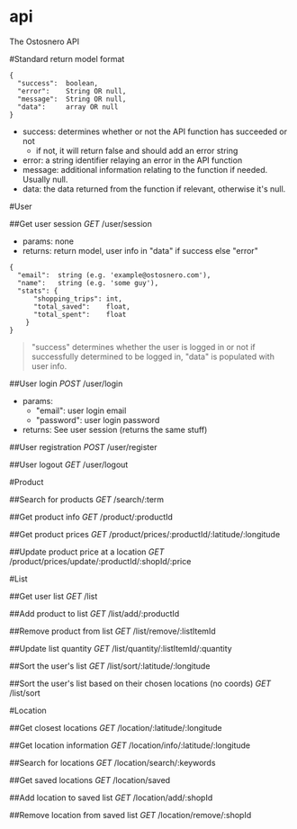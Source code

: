 api
===

The Ostosnero API

#Standard return model format
```
{
  "success":  boolean,
  "error":    String OR null,
  "message":  String OR null,
  "data":     array OR null
}
```

* success: determines whether or not the API function has succeeded or not
  * if not, it will return false and should add an error string
* error: a string identifier relaying an error in the API function
* message: additional information relating to the function if needed. Usually null.
* data: the data returned from the function if relevant, otherwise it's null.



#User

##Get user session
*GET* /user/session
* params: none
* returns: return model, user info in "data" if success else "error"

```
{
  "email":  string (e.g. 'example@ostosnero.com'),
  "name":   string (e.g. 'some guy'),
  "stats": {
      "shopping_trips": int,
      "total_saved":    float,
      "total_spent":    float
    }
}
```

> "success" determines whether the user is logged in or not
> if successfully determined to be logged in, "data" is populated with user info.


##User login
*POST* /user/login
* params:
  * "email": user login email 
  * "password": user login password
* returns: See user session (returns the same stuff)


##User registration
*POST* /user/register

##User logout
*GET* /user/logout

#Product

##Search for products
*GET* /search/:term

##Get product info
*GET* /product/:productId

##Get product prices
*GET* /product/prices/:productId/:latitude/:longitude

##Update product price at a location
*GET* /product/prices/update/:productId/:shopId/:price


#List

##Get user list
*GET* /list

##Add product to list
*GET* /list/add/:productId

##Remove product from list
*GET* /list/remove/:listItemId

##Update list quantity
*GET* /list/quantity/:listItemId/:quantity

##Sort the user's list
*GET* /list/sort/:latitude/:longitude

##Sort the user's list based on their chosen locations (no coords)
*GET* /list/sort


#Location

##Get closest locations
*GET* /location/:latitude/:longitude

##Get location information
*GET* /location/info/:latitude/:longitude

##Search for locations
*GET* /location/search/:keywords

##Get saved locations
*GET* /location/saved

##Add location to saved list
*GET* /location/add/:shopId

##Remove location from saved list
*GET* /location/remove/:shopId